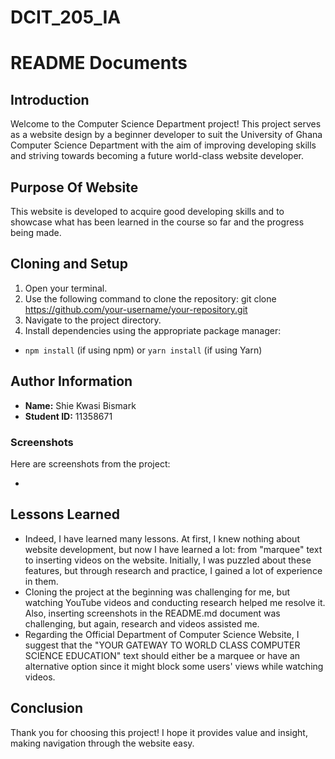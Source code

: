 # DCIT_205_IA
# README Documents

## Introduction
Welcome to the Computer Science Department project! This project serves as a website design by a beginner developer to suit the University of Ghana Computer Science Department with the aim of improving developing skills and striving towards becoming a future world-class website developer.

## Purpose Of Website
This website is developed to acquire good developing skills and to showcase what has been learned in the course so far and the progress being made.

## Cloning and Setup
1. Open your terminal.
2. Use the following command to clone the repository:
git clone https://github.com/your-username/your-repository.git
3. Navigate to the project directory.
4. Install dependencies using the appropriate package manager:
- `npm install` (if using npm) or `yarn install` (if using Yarn)

## Author Information
- **Name:** Shie Kwasi Bismark
- **Student ID:** 11358671

### Screenshots
Here are screenshots from the project:
- <img scr ="C:\Users\logic\OneDrive\Pictures\Saved Pictures\Screenshots\Screenshot (55).png">

## Lessons Learned
- Indeed, I have learned many lessons. At first, I knew nothing about website development, but now I have learned a lot: from "marquee" text to inserting videos on the website. Initially, I was puzzled about these features, but through research and practice, I gained a lot of experience in them.
- Cloning the project at the beginning was challenging for me, but watching YouTube videos and conducting research helped me resolve it. Also, inserting screenshots in the README.md document was challenging, but again, research and videos assisted me.
- Regarding the Official Department of Computer Science Website, I suggest that the "YOUR GATEWAY TO WORLD CLASS COMPUTER SCIENCE EDUCATION" text should either be a marquee or have an alternative option since it might block some users' views while watching videos.

## Conclusion
Thank you for choosing this project! I hope it provides value and insight, making navigation through the website easy.

